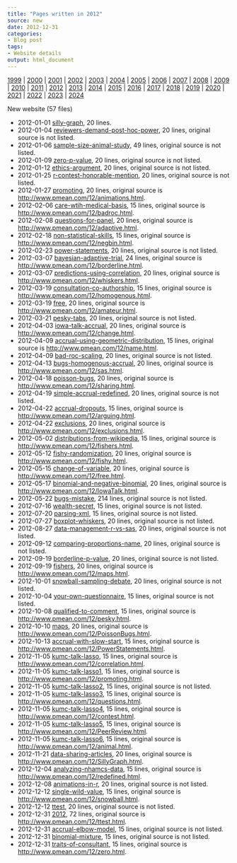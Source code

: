 ```yaml
---
title: "Pages written in 2012"
source: new
date: 2012-12-31
categories:
- Blog post
tags:
- Website details
output: html_document
---
```

 
[1999](http://new.pmean.com/1999/) | [2000](http://new.pmean.com/2000/) | [2001](http://new.pmean.com/2001/) | [2002](http://new.pmean.com/2002/) | [2003](http://new.pmean.com/2003/) | [2004](http://new.pmean.com/2004/) | [2005](http://new.pmean.com/2005/) | [2006](http://new.pmean.com/2006/) | [2007](http://new.pmean.com/2007/) | [2008](http://new.pmean.com/2008/) | [2009](http://new.pmean.com/2009/) | [2010](http://new.pmean.com/2010/) | [2011](http://new.pmean.com/2011/) | [2012](http://new.pmean.com/2012/) | [2013](http://new.pmean.com/2013/) | [2014](http://new.pmean.com/2014/) | [2015](http://new.pmean.com/2015/) | [2016](http://new.pmean.com/2016/) | [2017](http://new.pmean.com/2017/) | [2018](http://new.pmean.com/2018/) | [2019](http://new.pmean.com/2019/) | [2020](http://new.pmean.com/2020/) | [2021](http://new.pmean.com/2021/) | [2022](http://new.pmean.com/2022/) | [2023](http://new.pmean.com/2023/) | [2024](http://new.pmean.com/2024/)
 
New website (57 files)
 
+ 2012-01-01 [silly-graph](http://new.pmean.com/silly-graph/),  20 lines.  
+ 2012-01-04 [reviewers-demand-post-hoc-power](http://new.pmean.com/reviewers-demand-post-hoc-power/),  20 lines, original source is not listed.  
+ 2012-01-06 [sample-size-animal-study](http://new.pmean.com/sample-size-animal-study/),  49 lines, original source is not listed.  
+ 2012-01-09 [zero-p-value](http://new.pmean.com/zero-p-value/),  20 lines, original source is not listed.  
+ 2012-01-12 [ethics-argument](http://new.pmean.com/ethics-argument/),  20 lines, original source is not listed.  
+ 2012-01-25 [r-contest-honorable-mention](http://new.pmean.com/r-contest-honorable-mention/),  20 lines, original source is not listed.  
+ 2012-01-27 [promoting](http://new.pmean.com/promoting/),  20 lines, original source is http://www.pmean.com/12/animations.html.  
+ 2012-02-06 [care-wtih-medical-basis](http://new.pmean.com/care-wtih-medical-basis/),  15 lines, original source is http://www.pmean.com/12/badroc.html.  
+ 2012-02-08 [questions-for-panel](http://new.pmean.com/questions-for-panel/),  20 lines, original source is http://www.pmean.com/12/adaptive.html.  
+ 2012-02-18 [non-statistical-skills](http://new.pmean.com/non-statistical-skills/),  15 lines, original source is http://www.pmean.com/12/negbin.html.  
+ 2012-02-23 [power-statements](http://new.pmean.com/power-statements/),  20 lines, original source is not listed.  
+ 2012-03-07 [bayesian-adaptive-trial](http://new.pmean.com/bayesian-adaptive-trial/),  24 lines, original source is http://www.pmean.com/12/borderline.html.  
+ 2012-03-07 [predictions-using-correlation](http://new.pmean.com/predictions-using-correlation/),  20 lines, original source is http://www.pmean.com/12/whiskers.html.  
+ 2012-03-19 [consultation-co-authorship](http://new.pmean.com/consultation-co-authorship/),  15 lines, original source is http://www.pmean.com/12/homogenous.html.  
+ 2012-03-19 [free](http://new.pmean.com/free/),  20 lines, original source is http://www.pmean.com/12/amateur.html.  
+ 2012-03-21 [pesky-tabs](http://new.pmean.com/pesky-tabs/),  20 lines, original source is not listed.  
+ 2012-04-03 [iowa-talk-accrual](http://new.pmean.com/iowa-talk-accrual/),  20 lines, original source is http://www.pmean.com/12/change.html.  
+ 2012-04-09 [accrual-using-geometric-distribution](http://new.pmean.com/accrual-using-geometric-distribution/),  15 lines, original source is http://www.pmean.com/12/name.html.  
+ 2012-04-09 [bad-roc-scaling](http://new.pmean.com/bad-roc-scaling/),  20 lines, original source is not listed.  
+ 2012-04-13 [bugs-homogenous-accrual](http://new.pmean.com/bugs-homogenous-accrual/),  20 lines, original source is http://www.pmean.com/12/sas.html.  
+ 2012-04-18 [poisson-bugs](http://new.pmean.com/poisson-bugs/),  20 lines, original source is http://www.pmean.com/12/sharing.html.  
+ 2012-04-19 [simple-accrual-redefined](http://new.pmean.com/simple-accrual-redefined/),  20 lines, original source is not listed.  
+ 2012-04-22 [accrual-dropouts](http://new.pmean.com/accrual-dropouts/),  15 lines, original source is http://www.pmean.com/12/arguing.html.  
+ 2012-04-22 [exclusions](http://new.pmean.com/exclusions/),  20 lines, original source is http://www.pmean.com/12/exclusions.html.  
+ 2012-05-02 [distributions-from-wikipedia](http://new.pmean.com/distributions-from-wikipedia/),  15 lines, original source is http://www.pmean.com/12/fishers.html.  
+ 2012-05-12 [fishy-randomization](http://new.pmean.com/fishy-randomization/),  20 lines, original source is http://www.pmean.com/12/fishy.html.  
+ 2012-05-15 [change-of-variable](http://new.pmean.com/change-of-variable/),  20 lines, original source is http://www.pmean.com/12/free.html.  
+ 2012-05-17 [binomial-and-negative-binomial](http://new.pmean.com/binomial-and-negative-binomial/),  20 lines, original source is http://www.pmean.com/12/IowaTalk.html.  
+ 2012-05-22 [bugs-mistake](http://new.pmean.com/bugs-mistake/),  214 lines, original source is not listed.  
+ 2012-07-16 [wealth-secret](http://new.pmean.com/wealth-secret/),  15 lines, original source is not listed.  
+ 2012-07-20 [parsing-xml](http://new.pmean.com/parsing-xml/),  15 lines, original source is not listed.  
+ 2012-07-27 [boxplot-whiskers](http://new.pmean.com/boxplot-whiskers/),  20 lines, original source is not listed.  
+ 2012-08-27 [data-management-r-vs-sas](http://new.pmean.com/data-management-r-vs-sas/),  20 lines, original source is not listed.  
+ 2012-09-12 [comparing-proportions-name](http://new.pmean.com/comparing-proportions-name/),  20 lines, original source is not listed.  
+ 2012-09-19 [borderline-p-value](http://new.pmean.com/borderline-p-value/),  20 lines, original source is not listed.  
+ 2012-09-19 [fishers](http://new.pmean.com/fishers/),  20 lines, original source is http://www.pmean.com/12/maps.html.  
+ 2012-10-01 [snowball-sampling-debate](http://new.pmean.com/snowball-sampling-debate/),  20 lines, original source is not listed.  
+ 2012-10-04 [your-own-questionnaire](http://new.pmean.com/your-own-questionnaire/),  15 lines, original source is not listed.  
+ 2012-10-08 [qualified-to-comment](http://new.pmean.com/qualified-to-comment/),  15 lines, original source is http://www.pmean.com/12/pesky.html.  
+ 2012-10-10 [maps](http://new.pmean.com/maps/),  20 lines, original source is http://www.pmean.com/12/PoissonBugs.html.  
+ 2012-10-13 [accrual-with-slow-start](http://new.pmean.com/accrual-with-slow-start/),  15 lines, original source is http://www.pmean.com/12/PowerStatements.html.  
+ 2012-11-05 [kumc-talk-lasso](http://new.pmean.com/kumc-talk-lasso/),  15 lines, original source is http://www.pmean.com/12/correlation.html.  
+ 2012-11-05 [kumc-talk-lasso1](http://new.pmean.com/kumc-talk-lasso1/),  15 lines, original source is http://www.pmean.com/12/promoting.html.  
+ 2012-11-05 [kumc-talk-lasso2](http://new.pmean.com/kumc-talk-lasso2/),  15 lines, original source is not listed.  
+ 2012-11-05 [kumc-talk-lasso3](http://new.pmean.com/kumc-talk-lasso3/),  15 lines, original source is http://www.pmean.com/12/questions.html.  
+ 2012-11-05 [kumc-talk-lasso4](http://new.pmean.com/kumc-talk-lasso4/),  15 lines, original source is http://www.pmean.com/12/contest.html.  
+ 2012-11-05 [kumc-talk-lasso5](http://new.pmean.com/kumc-talk-lasso5/),  15 lines, original source is http://www.pmean.com/12/PeerReview.html.  
+ 2012-11-05 [kumc-talk-lasso6](http://new.pmean.com/kumc-talk-lasso6/),  15 lines, original source is http://www.pmean.com/12/animal.html.  
+ 2012-11-21 [data-sharing-articles](http://new.pmean.com/data-sharing-articles/),  20 lines, original source is http://www.pmean.com/12/SillyGraph.html.  
+ 2012-12-04 [analyzing-nhamcs-data](http://new.pmean.com/analyzing-nhamcs-data/),  15 lines, original source is http://www.pmean.com/12/redefined.html.  
+ 2012-12-08 [animations-in-r](http://new.pmean.com/animations-in-r/),  20 lines, original source is not listed.  
+ 2012-12-12 [single-wild-value](http://new.pmean.com/single-wild-value/),  15 lines, original source is http://www.pmean.com/12/snowball.html.  
+ 2012-12-12 [ttest](http://new.pmean.com/ttest/),  20 lines, original source is not listed.  
+ 2012-12-31 [2012](http://new.pmean.com/2012/),  72 lines, original source is http://www.pmean.com/12/ttest.html.  
+ 2012-12-31 [accrual-elbow-model](http://new.pmean.com/accrual-elbow-model/),  15 lines, original source is not listed.  
+ 2012-12-31 [binomial-mixture](http://new.pmean.com/binomial-mixture/),  15 lines, original source is not listed.  
+ 2012-12-31 [traits-of-consultant](http://new.pmean.com/traits-of-consultant/),  15 lines, original source is http://www.pmean.com/12/zero.html.
 
